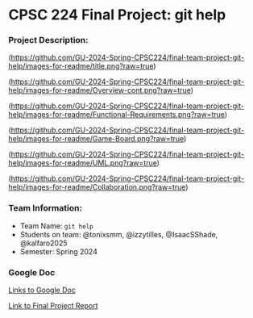 # CPSC 224 Final Project: git help

### Project Description:

(https://github.com/GU-2024-Spring-CPSC224/final-team-project-git-help/images-for-readme/title.png?raw=true)

(https://github.com/GU-2024-Spring-CPSC224/final-team-project-git-help/images-for-readme/Overview-cont.png?raw=true)

(https://github.com/GU-2024-Spring-CPSC224/final-team-project-git-help/images-for-readme/Functional-Requirements.png?raw=true)

(https://github.com/GU-2024-Spring-CPSC224/final-team-project-git-help/images-for-readme/Game-Board.png?raw=true)

(https://github.com/GU-2024-Spring-CPSC224/final-team-project-git-help/images-for-readme/UML.png?raw=true)

(https://github.com/GU-2024-Spring-CPSC224/final-team-project-git-help/images-for-readme/Collaboration.png?raw=true)

### Team Information:

- Team Name:  `git help`
- Students on team: @tonixsmm, @izzytilles, @IsaacSShade, @kalfaro2025
- Semester: Spring 2024

### Google Doc
[Links to Google Doc](https://docs.google.com/document/d/1hPTK1y4hZ3LA0InziyuUyLRVY9c5pFsB75XJ_6ZjpD4/edit?usp=sharing)

[Link to Final Project Report](https://docs.google.com/document/d/1h99WVAo4LNFZ4NNbbGIGZU6Pnar4mBuX/edit?usp=sharing&ouid=102583322131353539102&rtpof=true&sd=true)

